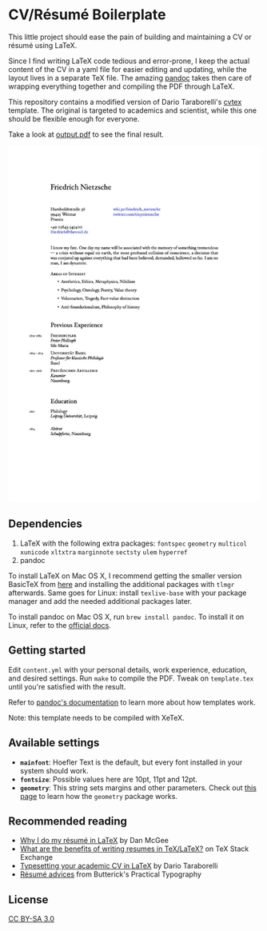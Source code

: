 # CV/Résumé Boilerplate

This little project should ease the pain of building and maintaining a CV or résumé using LaTeX.

Since I find writing LaTeX code tedious and error-prone, I keep the actual content of the CV in a yaml file for easier editing and updating, while the layout lives in a separate TeX file. The amazing [pandoc](http://pandoc.org/) takes then care of wrapping everything together and compiling the PDF through LaTeX.

This repository contains a modified version of Dario Taraborelli's [cvtex](https://github.com/dartar/cvtex) template. The original is targeted to academics and scientist, while this one should be flexible enough for everyone.

Take a look at [output.pdf](output.pdf) to see the final result.

![preview](preview.jpg)

## Dependencies

1. LaTeX with the following extra packages: `fontspec` `geometry` `multicol` `xunicode` `xltxtra` `marginnote` `sectsty` `ulem` `hyperref`
2. pandoc

To install LaTeX on Mac OS X, I recommend getting the smaller version BasicTeX from [here](https://tug.org/mactex/morepackages.html) and installing the additional packages with `tlmgr` afterwards. Same goes for Linux: install `texlive-base` with your package manager and add the needed additional packages later.

To install pandoc on Mac OS X, run `brew install pandoc`. To install it on Linux, refer to the [official docs](http://pandoc.org/installing.html).

## Getting started

Edit `content.yml` with your personal details, work experience, education, and desired settings. Run `make` to compile the PDF. Tweak on `template.tex` until you're satisfied with the result.

Refer to [pandoc's documentation](http://pandoc.org/demo/example9/templates.html) to learn more about how templates work.

Note: this template needs to be compiled with XeTeX.

## Available settings

- **`mainfont`**: Hoefler Text is the default, but every font installed in your system should work.
- **`fontsize`**: Possible values here are 10pt, 11pt and 12pt.
- **`geometry`**: This string sets margins and other parameters. Check out [this page](https://www.sharelatex.com/learn/Page_size_and_margins) to learn how the `geometry` package works.

## Recommended reading

- [Why I do my résumé in LaTeX](http://www.toofishes.net/blog/why-i-do-my-resume-latex/) by Dan McGee
- [What are the benefits of writing resumes in TeX/LaTeX?](http://tex.stackexchange.com/questions/11955/what-are-the-benefits-of-writing-resumes-in-tex-latex) on TeX Stack Exchange
- [Typesetting your academic CV in LaTeX](http://nitens.org/taraborelli/cvtex) by Dario Taraborelli
- [Résumé advices](http://practicaltypography.com/resumes.html) from Butterick's Practical Typography 

## License

[CC BY-SA 3.0](http://creativecommons.org/licenses/by-sa/3.0/)
